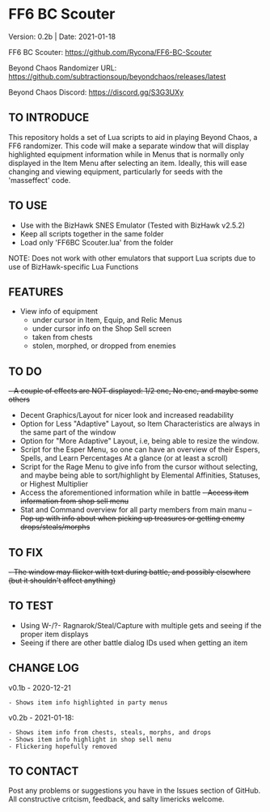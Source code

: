 # FF6 BC Scouter

Version:    0.2b  |  Date:       2021-01-18

FF6 BC Scouter: https://github.com/Rycona/FF6-BC-Scouter

Beyond Chaos Randomizer URL:    https://github.com/subtractionsoup/beyondchaos/releases/latest

Beyond Chaos Discord:           https://discord.gg/S3G3UXy

TO INTRODUCE
-------------
This repository holds a set of Lua scripts to aid in playing Beyond Chaos, a FF6 randomizer. This code will make a separate
window that will display highlighted equipment information while in Menus that is normally only displayed in the Item Menu 
after selecting an item. Ideally, this will ease changing and viewing equipment, particularly for seeds with the
'masseffect' code.

TO USE
-----------------------------------------
- Use with the BizHawk SNES Emulator (Tested with BizHawk v2.5.2)
- Keep all scripts together in the same folder
- Load only 'FF6BC Scouter.lua' from the folder

NOTE: Does not work with other emulators that support Lua scripts due to use of BizHawk-specific Lua Functions

FEATURES
-------------------------------------------
- View info of equipment
    - under cursor in Item, Equip, and Relic Menus
    - under cursor info on the Shop Sell screen
    - taken from chests
    - stolen, morphed, or dropped from enemies

TO DO
-------------------------------------------
~~- A couple of effects are NOT displayed: 1/2 enc, No enc, and maybe some others~~
- Decent Graphics/Layout for nicer look and increased readability
- Option for Less "Adaptive" Layout, so Item Characteristics are always in the same part of the window
- Option for "More Adaptive" Layout, i.e, being able to resize the window.
- Script for the Esper Menu, so one can have an overview of their Espers, Spells, and Learn Percentages At a glance (or at
    least a scroll)
- Script for the Rage Menu to give info from the cursor without selecting, and maybe being able to sort/highlight by Elemental
    Affinities, Statuses, or Highest Multiplier
- Access the aforementioned information while in battle
~~- Access item information from shop sell menu~~
- Stat and Command overview for all party members from main manu
~~- Pop up with info about when picking up treasures or getting enemy drops/steals/morphs~~

TO FIX
------------------------------------------
~~- The window may flicker with text during battle, and possibly elsewhere (but it shouldn't affect anything)~~

TO TEST
------------------------------------------
- Using W-/?- Ragnarok/Steal/Capture with multiple gets and seeing if the proper item displays
- Seeing if there are other battle dialog IDs used when getting an item

CHANGE LOG
------------------------------------------
v0.1b - 2020-12-21

    - Shows item info highlighted in party menus
    
v0.2b - 2021-01-18:

    - Shows item info from chests, steals, morphs, and drops
    - Shows item info highlight in shop sell menu
    - Flickering hopefully removed

TO CONTACT
------------------------------------------
Post any problems or suggestions you have in the Issues section of GitHub. All constructive critcism, feedback, and salty limericks welcome.
